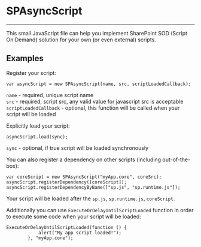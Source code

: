 # SPAsyncScript  

---

This small JavaScript file can help you implement SharePoint SOD (Script On Demand) solution for your own (or even external) scripts.  

## Examples  



Register your script:  

```
var asyncScript = new SPAsyncScript(name, src, scriptLoadedCallback);
```
  
`name` - required, unique script name  
`src` - required, script src, any valid value for javascript src is acceptable  
`scriptLoadedCallback` - optional, this function will be called when your script will be loaded  

Explicitly load your script:    
 
```
asyncScript.load(sync);
```    

`sync` - optional, if true script will be loaded synchronously  

You can also register a dependency on other scripts (including out-of-the-box):    

```
var coreScript = new SPAsyncScript("myApp.core", coreSrc);
asyncScript.registerDependency([coreScript]);  
asyncScript.registerDependencyByName(["sp.js", "sp.runtime.js"]);
```    

Your script will be loaded after the `sp.js`, `sp.runtime.js`, `coreScript`.   

Additionally you can use `ExecuteOrDelayUntilScriptLoaded` function in order to execute some code when your script will be loaded:   

```
ExecuteOrDelayUntilScriptLoaded(function () {
			alert("My app script loaded!");
		}, "myApp.core");
```

